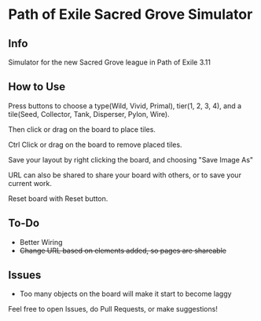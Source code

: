 # Path of Exile Sacred Grove Simulator

## Info
Simulator for the new Sacred Grove league in Path of Exile 3.11

## How to Use
Press buttons to choose a type(Wild, Vivid, Primal), tier(1, 2, 3, 4), and a tile(Seed, Collector, Tank, Disperser, Pylon, Wire).

Then click or drag on the board to place tiles.

Ctrl Click or drag on the board to remove placed tiles.

Save your layout by right clicking the board, and choosing "Save Image As"

URL can also be shared to share your board with others, or to save your current work.

Reset board with Reset button.


## To-Do
- Better Wiring
- ~~Change URL based on elements added, so pages are shareable~~

## Issues
- Too many objects on the board will make it start to become laggy


Feel free to open Issues, do Pull Requests, or make suggestions!
